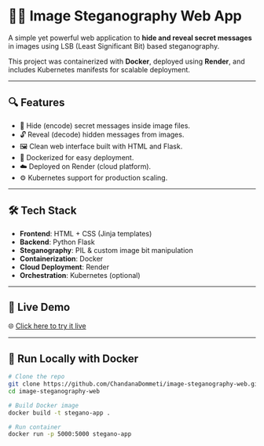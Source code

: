 # 🕵️‍♀️ Image Steganography Web App

A simple yet powerful web application to **hide and reveal secret messages** in images using LSB (Least Significant Bit) based steganography.

This project was containerized with **Docker**, deployed using **Render**, and includes Kubernetes manifests for scalable deployment.

---

## 🔍 Features

- 🔐 Hide (encode) secret messages inside image files.
- 🔓 Reveal (decode) hidden messages from images.
- 🖼 Clean web interface built with HTML and Flask.
- 🐳 Dockerized for easy deployment.
- ☁️ Deployed on Render (cloud platform).
- ⚙️ Kubernetes support for production scaling.

---

## 🛠 Tech Stack

- **Frontend**: HTML + CSS (Jinja templates)
- **Backend**: Python Flask
- **Steganography**: PIL & custom image bit manipulation
- **Containerization**: Docker
- **Cloud Deployment**: Render
- **Orchestration**: Kubernetes (optional)

---

## 🚀 Live Demo

🌐 [Click here to try it live](https://image-steganography-web.onrender.com) 

---

## 🐳 Run Locally with Docker

```bash
# Clone the repo
git clone https://github.com/ChandanaDommeti/image-steganography-web.git
cd image-steganography-web

# Build Docker image
docker build -t stegano-app .

# Run container
docker run -p 5000:5000 stegano-app
